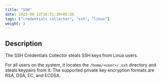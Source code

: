```yaml
---
title: "SSH"
date: 2023-09-13T16:51:38+05:30
tags: ["credentials collector", "ssh", "linux"]
weight: 3
---
```


## Description

The SSH Credentials Collector steals SSH keys from Linux users.

For all users on the system, it locates the `/home/<user>/.ssh`
directory and steals keypairs from it. The supported private key
encryption formats are RSA, DSA, EC, and ECDSA.
